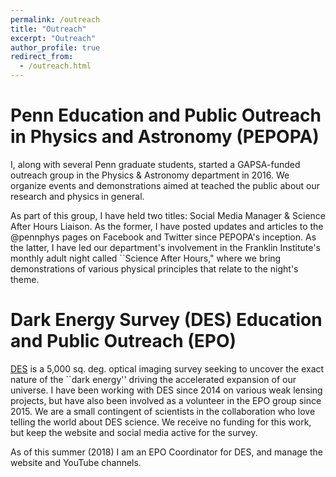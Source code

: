 ```yaml
---
permalink: /outreach
title: "Outreach"
excerpt: "Outreach"
author_profile: true
redirect_from: 
  - /outreach.html
---
```


Penn Education and Public Outreach in Physics and Astronomy (PEPOPA)
======
I, along with several Penn graduate students, started a GAPSA-funded outreach group in the Physics & Astronomy department in 2016. We organize events and demonstrations aimed at teached the public about our research and physics in general. 

As part of this group, I have held two titles: Social Media Manager & Science After Hours Liaison. As the former, I have posted updates and articles to the @pennphys pages on Facebook and Twitter since PEPOPA's inception. As the latter, I have led our department's involvement in the Franklin Institute's monthly adult night called ``Science After Hours," where we bring demonstrations of various physical principles that relate to the night's theme.

Dark Energy Survey (DES) Education and Public Outreach (EPO)
======
[DES](https://www.darkenergysurvey.org) is a 5,000 sq. deg. optical imaging survey seeking to uncover the exact nature of the ``dark energy'' driving the accelerated expansion of our universe. 
I have been working with DES since 2014 on various weak lensing projects, but have also been involved as a volunteer in the EPO group since 2015. We are a small contingent of scientists in the collaboration who love telling the world about DES science. We receive no funding for this work, but keep the website and social media active for the survey. 

As of this summer (2018) I am an EPO Coordinator for DES, and manage the website and YouTube channels.
